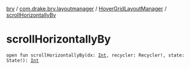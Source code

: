 [brv](../../index.md) / [com.drake.brv.layoutmanager](../index.md) / [HoverGridLayoutManager](index.md) / [scrollHorizontallyBy](./scroll-horizontally-by.md)

# scrollHorizontallyBy

`open fun scrollHorizontallyBy(dx: `[`Int`](https://kotlinlang.org/api/latest/jvm/stdlib/kotlin/-int/index.html)`, recycler: Recycler!, state: State!): `[`Int`](https://kotlinlang.org/api/latest/jvm/stdlib/kotlin/-int/index.html)